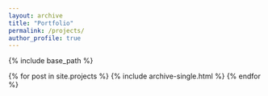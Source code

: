 ```yaml
--- 
layout: archive 
title: "Portfolio" 
permalink: /projects/ 
author_profile: true 
--- 
```


{% include base_path %}

{% for post in site.projects %}
  {% include archive-single.html %}
{% endfor %}

